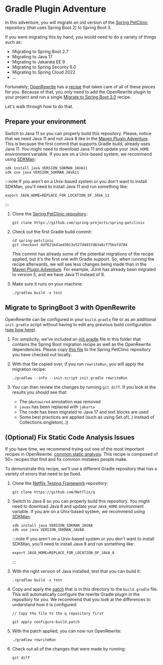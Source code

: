 # Gradle Plugin Adventure

In this adventure, you will migrate an old version of the
[Spring PetClinic](https://github.com/spring-projects/spring-petclinic/)
repository (that uses Spring Boot 2) to Spring Boot 3.

If you were migrating this by hand, you would need to do a variety of things
such as:

* Migrating to Spring Boot 2.7
* Migrating to Java 17
* Migrating to Jakarata EE 9
* Migrating to Spring Security 6.0
* Migrating to Spring Cloud 2022
* ...

Fortunately, [OpenRewrite](https://docs.openrewrite.org/) has a
[recipe](https://docs.openrewrite.org/concepts-explanations/recipes) that takes
care of all of these pieces for you. Because of that, you only need to add the
OpenRewrite plugin to your project and run a single [Migrate to Spring Boot
3.0](https://docs.openrewrite.org/recipes/java/spring/boot3/VERSION_LINK_SPRING_BOOT)
recipe.

Let's walk through how to do that.

## Prepare your environment

Switch to Java 11 so you can properly build this repository. Please, notice that we need Java 11 and not
Java 8 like in the [Maven Plugin Adventure](../maven-plugin-adventure). This is because the first commit that supports
Gradle build, already uses Java 11. You might need to download Java 11 and update your `JAVA_HOME` environment variable.
If you are on a Unix-based system, we recommend using [SDKMan](https://sdkman.io/):

```shell
sdk install java VERSION_SDKMAN_JAVA11 
sdk use java VERSION_SDKMAN_JAVA11 
```

:::note
If you aren't on a Unix-based system or you don't want to install SDKMan, you'll need to install Java 11 and run
something like:

```shell
export JAVA_HOME=REPLACE_FOR_LOCATION_OF_JAVA_11
```
:::

1. Clone the [Spring PetClinic repository](https://github.com/spring-projects/spring-petclinic):

   ```shell
   git clone https://github.com/spring-projects/spring-petclinic
   ```

2. Check out the first Gradle build commit:

   ```shell
   cd spring-petclinic
   git checkout 4df621b41ed3013e527d4037d83a6cf756efd784
   ```

   This commit has already some of the potential migrations of the recipe applied, but it's the first one with Gradle
   support.
   So, when running the recipe afterwards, we will see less changes being made than in
   the [Maven Plugin Adventure](../maven-plugin-adventure).
   For example, JUnit has already been migrated to version 5, and we have Java 11 instead of 8.

3. Make sure it runs on your machine:

   ```shell
   ./gradlew build -x test
   ```

## Migrate to SpringBoot 3 with OpenRewrite

OpenRewrite can be configured in your `build.gradle` file or as an additional
`init.gradle` script without having to edit any previous build configuration
([see how
here](https://docs.openrewrite.org/running-recipes/running-rewrite-on-a-gradle-project-without-modifying-the-build)).

1. For simplicity, we've included an [init.gradle](init.gradle) file in this
   folder that contains the Spring Boot migration recipe as well as the
   OpenRewrite dependencies. Please copy [this file](init.gradle) to the
   Spring PetClinic repository you have checked out locally.

2. With that file copied over, if you run `rewriteRun`, you will apply the
   migration recipe:

   ```shell
   ./gradlew --info --init-script init.gradle rewriteRun
   ```

3. You can then review the changes by running `git diff`. If you look at the results you should see that:
    * The `@Autowired` annotation was removed
    * `javax` has been replaced with `jakarta`
    * The code has been migrated to Java 17 and text blocks are used
    * Some best practices are applied (such as using Set.of(..) instead of Collections.singleton(..))

## (Optional) Fix Static Code Analysis Issues

If you have time, we recommend trying out one of the most important recipes in
OpenRewrite: [common static
analysis](https://docs.openrewrite.org/recipes/java/cleanup/commonstaticanalysis).
This recipe is composed of 50+ recipes that find and fix common mistakes people
make.

To demonstrate this recipe, we'll use a different Gradle repository that has a
variety of errors that need to be fixed.

1. Clone the [Netflix Testing Framework](https://github.com/Netflix/q)
   repository:

   ```shell
   git clone https://github.com/Netflix/q
   ```

2. Switch to Java 8 so you can properly build this repository. You might need to
   download Java 8 and update your `JAVA_HOME` environment variable. If you are
   on a Unix-based system, we recommend using [SDKMan](https://sdkman.io/):

   ```shell
   sdk install java VERSION_SDKMAN_JAVA8
   sdk use java VERSION_SDKMAN_JAVA8
   ```

   :::note
   If you aren't on a Unix-based system or you don't want to install SDKMan, you'll need to install Java 8 and run
   something like:

      ```shell
      export JAVA_HOME=REPLACE_FOR_LOCATION_OF_JAVA_8
      ```
   :::

3. With the right version of Java installed, test that you can build it:

   ```shell
   ./gradlew build -x test
   ```

4. Copy and apply the [patch](configure-build.patch) that is in this directory
   to the `build.gradle` file. This will automatically configure the rewrite
   Gradle plugin in the repository for you. We recommend that you look at the
   differences to understand how it is configured:

   ```shell
   // Copy the file to the q repository first
   
   git apply configure-build.patch
   ```

5. With the patch applied, you can now run OpenRewrite:

   ```shell
   ./gradlew rewriteRun
   ```

6. Check out all of the changes that were made by running:

   ```shell
   git diff
   ```
